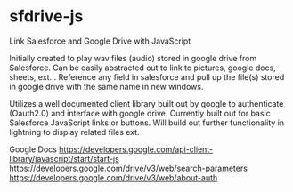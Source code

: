 # sfdrive-js
Link Salesforce and Google Drive with JavaScript


Initially created to play wav files (audio) stored in google drive from Salesforce.  Can be easily abstracted out to link to pictures, google docs, sheets, ext...  Reference any field in salesforce and pull up the file(s) stored in google drive with the same name in new windows.

Utilizes a well documented client library built out by google to authenticate (Oauth2.0) and interface with google drive.  Currently built out for basic Salesforce JavaScript links or buttons.  Will build out further functionality in lightning to display related files ext.


Google Docs
https://developers.google.com/api-client-library/javascript/start/start-js
https://developers.google.com/drive/v3/web/search-parameters
https://developers.google.com/drive/v3/web/about-auth

